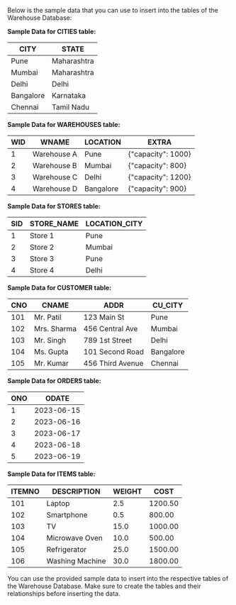 Below is the sample data that you can use to insert into the tables of the Warehouse Database:

**Sample Data for CITIES table:**

| CITY     | STATE      |
|----------|------------|
| Pune     | Maharashtra|
| Mumbai   | Maharashtra|
| Delhi    | Delhi      |
| Bangalore| Karnataka  |
| Chennai  | Tamil Nadu |

**Sample Data for WAREHOUSES table:**

| WID | WNAME           | LOCATION         | EXTRA                  |
|-----|-----------------|------------------|------------------------|
| 1   | Warehouse A     | Pune             | {"capacity": 1000}     |
| 2   | Warehouse B     | Mumbai           | {"capacity": 800}      |
| 3   | Warehouse C     | Delhi            | {"capacity": 1200}     |
| 4   | Warehouse D     | Bangalore        | {"capacity": 900}      |

**Sample Data for STORES table:**

| SID | STORE_NAME      | LOCATION_CITY    |
|-----|-----------------|------------------|
| 1   | Store 1         | Pune             |
| 2   | Store 2         | Mumbai           |
| 3   | Store 3         | Pune             |
| 4   | Store 4         | Delhi            |

**Sample Data for CUSTOMER table:**

| CNO | CNAME           | ADDR                | CU_CITY       |
|-----|-----------------|---------------------|---------------|
| 101 | Mr. Patil       | 123 Main St        | Pune          |
| 102 | Mrs. Sharma     | 456 Central Ave    | Mumbai        |
| 103 | Mr. Singh       | 789 1st Street     | Delhi         |
| 104 | Ms. Gupta       | 101 Second Road    | Bangalore     |
| 105 | Mr. Kumar       | 456 Third Avenue   | Chennai       |

**Sample Data for ORDERS table:**

| ONO | ODATE       |
|-----|-------------|
| 1   | 2023-06-15  |
| 2   | 2023-06-16  |
| 3   | 2023-06-17  |
| 4   | 2023-06-18  |
| 5   | 2023-06-19  |

**Sample Data for ITEMS table:**

| ITEMNO | DESCRIPTION                     | WEIGHT | COST    |
|--------|---------------------------------|--------|---------|
| 101    | Laptop                          | 2.5    | 1200.50 |
| 102    | Smartphone                      | 0.5    | 800.00  |
| 103    | TV                              | 15.0   | 1000.00 |
| 104    | Microwave Oven                  | 10.0   | 500.00  |
| 105    | Refrigerator                    | 25.0   | 1500.00 |
| 106    | Washing Machine                 | 30.0   | 1800.00 |

You can use the provided sample data to insert into the respective tables of the Warehouse Database. Make sure to create the tables and their relationships before inserting the data.